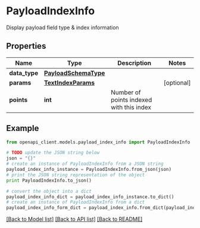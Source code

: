 # PayloadIndexInfo

Display payload field type & index information

## Properties
Name | Type | Description | Notes
------------ | ------------- | ------------- | -------------
**data_type** | [**PayloadSchemaType**](PayloadSchemaType.md) |  | 
**params** | [**TextIndexParams**](TextIndexParams.md) |  | [optional] 
**points** | **int** | Number of points indexed with this index | 

## Example

```python
from openapi_client.models.payload_index_info import PayloadIndexInfo

# TODO update the JSON string below
json = "{}"
# create an instance of PayloadIndexInfo from a JSON string
payload_index_info_instance = PayloadIndexInfo.from_json(json)
# print the JSON string representation of the object
print PayloadIndexInfo.to_json()

# convert the object into a dict
payload_index_info_dict = payload_index_info_instance.to_dict()
# create an instance of PayloadIndexInfo from a dict
payload_index_info_form_dict = payload_index_info.from_dict(payload_index_info_dict)
```
[[Back to Model list]](../README.md#documentation-for-models) [[Back to API list]](../README.md#documentation-for-api-endpoints) [[Back to README]](../README.md)


